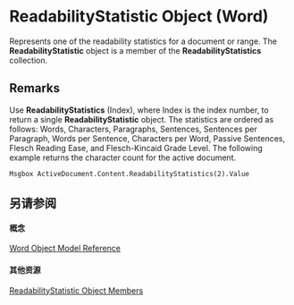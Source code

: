 
# ReadabilityStatistic Object (Word)

Represents one of the readability statistics for a document or range. The  **ReadabilityStatistic** object is a member of the **ReadabilityStatistics** collection.


## Remarks

Use  **ReadabilityStatistics** (Index), where Index is the index number, to return a single **ReadabilityStatistic** object. The statistics are ordered as follows: Words, Characters, Paragraphs, Sentences, Sentences per Paragraph, Words per Sentence, Characters per Word, Passive Sentences, Flesch Reading Ease, and Flesch-Kincaid Grade Level. The following example returns the character count for the active document.


```
Msgbox ActiveDocument.Content.ReadabilityStatistics(2).Value
```


## 另请参阅


#### 概念


[Word Object Model Reference](be452561-b436-bb9b-6f94-3faa9a74a6fd.md)
#### 其他资源


[ReadabilityStatistic Object Members](http://msdn.microsoft.com/library/128e460c-0b24-411b-c6af-fbfdf57b85d9%28Office.15%29.aspx)